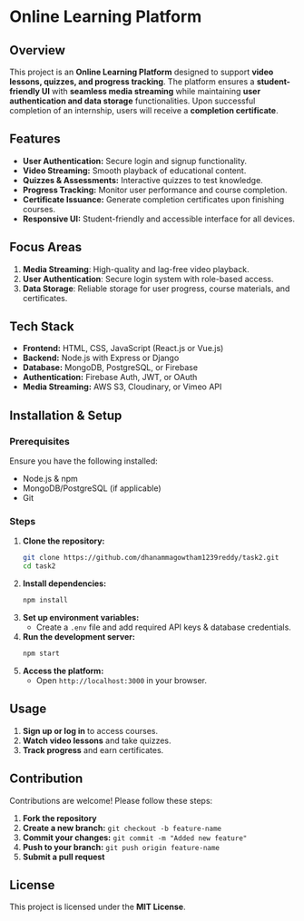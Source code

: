 # Online Learning Platform

## Overview
This project is an **Online Learning Platform** designed to support **video lessons, quizzes, and progress tracking**. The platform ensures a **student-friendly UI** with **seamless media streaming** while maintaining **user authentication and data storage** functionalities. Upon successful completion of an internship, users will receive a **completion certificate**.

## Features
- **User Authentication:** Secure login and signup functionality.
- **Video Streaming:** Smooth playback of educational content.
- **Quizzes & Assessments:** Interactive quizzes to test knowledge.
- **Progress Tracking:** Monitor user performance and course completion.
- **Certificate Issuance:** Generate completion certificates upon finishing courses.
- **Responsive UI:** Student-friendly and accessible interface for all devices.

## Focus Areas
1. **Media Streaming**: High-quality and lag-free video playback.
2. **User Authentication**: Secure login system with role-based access.
3. **Data Storage**: Reliable storage for user progress, course materials, and certificates.

## Tech Stack
- **Frontend:** HTML, CSS, JavaScript (React.js or Vue.js)
- **Backend:** Node.js with Express or Django
- **Database:** MongoDB, PostgreSQL, or Firebase
- **Authentication:** Firebase Auth, JWT, or OAuth
- **Media Streaming:** AWS S3, Cloudinary, or Vimeo API

## Installation & Setup
### Prerequisites
Ensure you have the following installed:
- Node.js & npm
- MongoDB/PostgreSQL (if applicable)
- Git

### Steps
1. **Clone the repository:**
   ```bash
   git clone https://github.com/dhanammagowtham1239reddy/task2.git
   cd task2
   ```
2. **Install dependencies:**
   ```bash
   npm install
   ```
3. **Set up environment variables:**
   - Create a `.env` file and add required API keys & database credentials.
4. **Run the development server:**
   ```bash
   npm start
   ```
5. **Access the platform:**
   - Open `http://localhost:3000` in your browser.

## Usage
1. **Sign up or log in** to access courses.
2. **Watch video lessons** and take quizzes.
3. **Track progress** and earn certificates.

## Contribution
Contributions are welcome! Please follow these steps:
1. **Fork the repository**
2. **Create a new branch:** `git checkout -b feature-name`
3. **Commit your changes:** `git commit -m "Added new feature"`
4. **Push to your branch:** `git push origin feature-name`
5. **Submit a pull request**

## License
This project is licensed under the **MIT License**.
